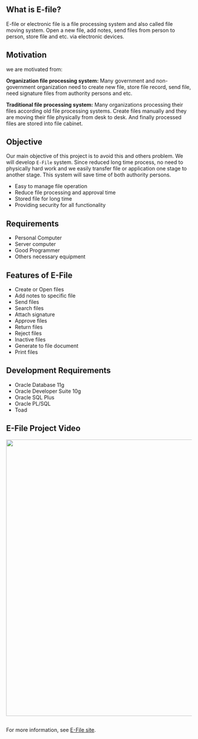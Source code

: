 ## What is E-file?
E-file or electronic file is a file processing system and also called file moving system. Open a new file, add notes, send files from person to person, store file and etc. via electronic devices.

## Motivation
we are motivated from:

**Organization file processing system:** Many government and non-government organization need to create new file, store file record, send file, need signature files from authority persons and etc.

**Traditional file processing system:** Many organizations processing their files according old file processing systems. Create files manually and they are moving their file physically from desk to desk. And finally processed files are stored into file cabinet.

## Objective
Our main objective of this project is to avoid this and others problem. We will develop `E-File` system. Since reduced long time process, no need to physically hard work and we easily transfer file or application one stage to another stage. This system will save time of both authority persons.

* Easy to manage file operation
* Reduce file processing and approval time
* Stored file for long time
* Providing security for all functionality

## Requirements 

* Personal Computer
* Server computer
* Good Programmer
* Others necessary equipment

## Features of E-File

* Create or Open files
* Add notes to specific file
* Send files
* Search files
* Attach signature
* Approve files
* Return files
* Reject files
* Inactive files
* Generate to file document
* Print files 

## Development Requirements

* Oracle Database 11g
* Oracle Developer Suite 10g
* Oracle SQL Plus
* Oracle PL/SQL
* Toad

## E-File Project Video

 <a href="https://youtu.be/Dn18dhwu1uA"> <img src="https://user-images.githubusercontent.com/15130238/50428186-4f240280-08df-11e9-89a9-ac04710d40e3.png" width="750" target="_blank"></a>

## 
For more information, see [E-File site](https://sites.google.com/view/e-file/home).
